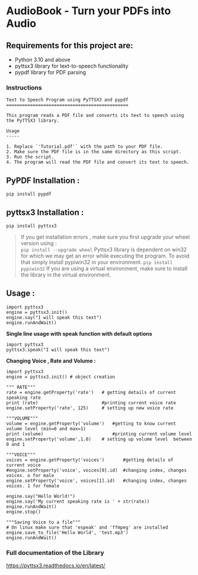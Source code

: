 # AudioBook - Turn your PDFs into Audio
## Requirements for this project are:
+ Python 3.10 and above
+ pyttsx3 library for text-to-speech functionality
+ pypdf library for PDF parsing

### Instructions
    Text to Speech Program using PyTTSX3 and pypdf
    ==============================================

    This program reads a PDF file and converts its text to speech using the PyTTSX3 library.

    Usage
    -----

    1. Replace `'Tutorial.pdf'` with the path to your PDF file.
    2. Make sure the PDF file is in the same directory as this script.
    3. Run the script.
    4. The program will read the PDF file and convert its text to speech.
    
## PyPDF Installation :
    pip install pypdf

## pyttsx3 Installation :

	pip install pyttsx3

> If you get installation errors , make sure you first upgrade your wheel version using :  
`pip install --upgrade wheel`
> Pyttsx3 library is dependent on win32 for which we may get an error while executing the program. To avoid that simply install pypiwin32 in your environment.
` pip install pypiwin32 `
> If you are using a virtual environment, make sure to install the library in the virtual environment.

## Usage :

```python3
import pyttsx3
engine = pyttsx3.init()
engine.say("I will speak this text")
engine.runAndWait()
```

**Single line usage with speak function with default options**

```python3
import pyttsx3
pyttsx3.speak("I will speak this text")
```
	
**Changing Voice , Rate and Volume :**

```python3
import pyttsx3
engine = pyttsx3.init() # object creation

""" RATE"""
rate = engine.getProperty('rate')   # getting details of current speaking rate
print (rate)                        #printing current voice rate
engine.setProperty('rate', 125)     # setting up new voice rate

"""VOLUME"""
volume = engine.getProperty('volume')   #getting to know current volume level (min=0 and max=1)
print (volume)                          #printing current volume level
engine.setProperty('volume',1.0)    # setting up volume level  between 0 and 1

"""VOICE"""
voices = engine.getProperty('voices')       #getting details of current voice
#engine.setProperty('voice', voices[0].id)  #changing index, changes voices. o for male
engine.setProperty('voice', voices[1].id)   #changing index, changes voices. 1 for female

engine.say("Hello World!")
engine.say('My current speaking rate is ' + str(rate))
engine.runAndWait()
engine.stop()

"""Saving Voice to a file"""
# On linux make sure that 'espeak' and 'ffmpeg' are installed
engine.save_to_file('Hello World', 'test.mp3')
engine.runAndWait()

```

### **Full documentation of the Library**

https://pyttsx3.readthedocs.io/en/latest/
